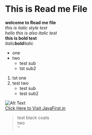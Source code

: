# This is Read me File
**welcome to Read me file**<br>
*this is italic style test*<br>
_hello this is also italic test_<br>
__this is bold test__<br>
_italic**bold**italic_<br>
* one
* two 
   * test sub
   * tst sub2
1. tst one
2. test two
    * test sub
    * test sub2

![Alt Text](http://www.planwallpaper.com/static/images/9-credit-1.jpg)<br>
[Click Here to Visit JavaFirst.in](http://javafirst.in)<br>
> test black coats<br>
> two<br>
'<tst only>'
